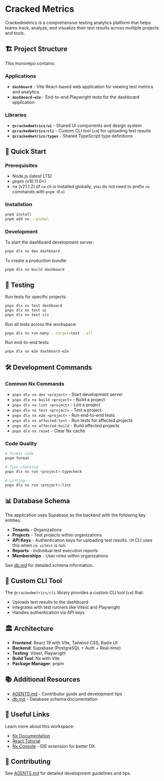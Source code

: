 # Cracked Metrics

Crackedmetrics is a comprehensive testing analytics platform that helps teams track, analyze, and visualize their test results across multiple projects and tools.

## 🏗️ Project Structure

This monorepo contains:

### Applications

- **`dashboard`** - Vite React-based web application for viewing test metrics and analytics
- **`dashboard-e2e`** - End-to-end Playwright tests for the dashboard application

### Libraries

- **`@crackedmetrics/ui`** - Shared UI components and design system
- **`@crackedmetrics/cli`** - Custom CLI tool (`cm`) for uploading test results
- **`@crackedmetrics/types`** - Shared TypeScript type definitions

## 🚀 Quick Start

### Prerequisites

- Node.js (latest LTS)
- pnpm (v10.11.0+)
- nx (v21.1.2) (if `nx` cli is installed globally, you do not need to prefix `nx` commands with `pnpm dlx`)

### Installation

```sh
pnpm install
pnpm add nx --global
```

### Development

To start the dashboard development server:

```sh
pnpx dlx nx dev dashboard
```

To create a production bundle:

```sh
pnpm dlx nx build dashboard
```

## 🧪 Testing

Run tests for specific projects:

```sh
pnpx dlx nx test dashboard
pnpx dlx nx test ui
pnpx dlx nx test cli
```

Run all tests across the workspace:

```sh
pnpx dlx nx run-many --target=test --all
```

Run end-to-end tests:

```sh
pnpx dlx nx e2e dashboard-e2e
```

## 🛠️ Development Commands

### Common Nx Commands

- `pnpx dlx nx dev <project>` - Start development server
- `pnpx dlx nx build <project>` - Build a project
- `pnpx dlx nx lint <project>` - Lint a project
- `pnpx dlx nx test <project>` - Test a project
- `pnpx dlx nx e2e <project>` - Run end-to-end tests
- `pnpx dlx nx affected:test` - Run tests for affected projects
- `pnpx dlx nx affected:build` - Build affected projects
- `pnpx dlx nx reset` - Clear Nx cache

### Code Quality

```sh
# Format code
pnpm format

# Type checking
pnpx dlx nx run <project>:typecheck

# Linting
pnpx dlx nx run <project>:lint
```

## 📊 Database Schema

The application uses Supabase as the backend with the following key entities:

- **Tenants** - Organizations
- **Projects** - Test projects within organizations
- **API Keys** - Authentication keys for uploading test results. `CM` CLI uses this when `cm vitest` is run.
- **Reports** - Individual test execution reports
- **Memberships** - User roles within organizations

See [db.md](./db.md) for detailed schema information.

## 🔧 Custom CLI Tool

The `@crackedmetrics/cli` library provides a custom CLI tool (`cm`) that:

- Uploads test results to the dashboard
- Integrates with test runners like Vitest and Playwright
- Handles authentication via API keys

## 🏛️ Architecture

- **Frontend**: React 19 with Vite, Tailwind CSS, Radix UI
- **Backend**: Supabase (PostgreSQL + Auth + Real-time)
- **Testing**: Vitest, Playwright
- **Build Tool**: Nx with Vite
- **Package Manager**: pnpm

## 📚 Additional Resources

- [AGENTS.md](./AGENTS.md) - Contributor guide and development tips
- [db.md](./db.md) - Database schema documentation

## 🔗 Useful Links

Learn more about this workspace:

- [Nx Documentation](https://nx.dev)
- [React Tutorial](https://nx.dev/getting-started/tutorials/react-monorepo-tutorial)
- [Nx Console](https://nx.dev/getting-started/editor-setup) - IDE extension for better DX

## 🤝 Contributing

See [AGENTS.md](./AGENTS.md) for detailed development guidelines and tips.
